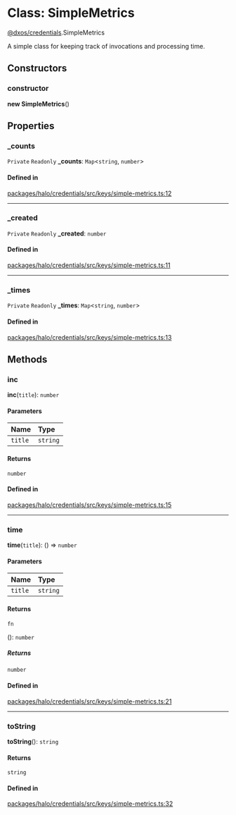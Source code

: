 # Class: SimpleMetrics

[@dxos/credentials](../modules/dxos_credentials.md).SimpleMetrics

A simple class for keeping track of invocations and processing time.

## Constructors

### constructor

**new SimpleMetrics**()

## Properties

### \_counts

 `Private` `Readonly` **\_counts**: `Map`<`string`, `number`\>

#### Defined in

[packages/halo/credentials/src/keys/simple-metrics.ts:12](https://github.com/dxos/dxos/blob/main/packages/halo/credentials/src/keys/simple-metrics.ts#L12)

___

### \_created

 `Private` `Readonly` **\_created**: `number`

#### Defined in

[packages/halo/credentials/src/keys/simple-metrics.ts:11](https://github.com/dxos/dxos/blob/main/packages/halo/credentials/src/keys/simple-metrics.ts#L11)

___

### \_times

 `Private` `Readonly` **\_times**: `Map`<`string`, `number`\>

#### Defined in

[packages/halo/credentials/src/keys/simple-metrics.ts:13](https://github.com/dxos/dxos/blob/main/packages/halo/credentials/src/keys/simple-metrics.ts#L13)

## Methods

### inc

**inc**(`title`): `number`

#### Parameters

| Name | Type |
| :------ | :------ |
| `title` | `string` |

#### Returns

`number`

#### Defined in

[packages/halo/credentials/src/keys/simple-metrics.ts:15](https://github.com/dxos/dxos/blob/main/packages/halo/credentials/src/keys/simple-metrics.ts#L15)

___

### time

**time**(`title`): () => `number`

#### Parameters

| Name | Type |
| :------ | :------ |
| `title` | `string` |

#### Returns

`fn`

(): `number`

##### Returns

`number`

#### Defined in

[packages/halo/credentials/src/keys/simple-metrics.ts:21](https://github.com/dxos/dxos/blob/main/packages/halo/credentials/src/keys/simple-metrics.ts#L21)

___

### toString

**toString**(): `string`

#### Returns

`string`

#### Defined in

[packages/halo/credentials/src/keys/simple-metrics.ts:32](https://github.com/dxos/dxos/blob/main/packages/halo/credentials/src/keys/simple-metrics.ts#L32)
